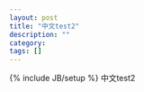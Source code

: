 ```yaml
---
layout: post
title: "中文test2"
description: ""
category: 
tags: []
---
```

{% include JB/setup %}
中文test2

